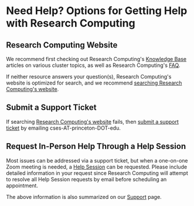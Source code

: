 # Need Help? Options for Getting Help with Research Computing

## Research Computing Website

We recommend first checking out Research Computing's [Knowledge Base](https://researchcomputing.princeton.edu/support/knowledge-base) articles on various cluster topics, as well as Research Computing's [FAQ](https://researchcomputing.princeton.edu/support/faq). 

If neither resource answers your question(s), Research Computing's website is optimized for search, and we recommend [searching Research Computing's website](https://researchcomputing.princeton.edu/search/node).

## Submit a Support Ticket

If searching [Research Computing's website](https://researchcomputing.princeton.edu/) fails, then [submit a support ticket](https://researchcomputing.princeton.edu/support/submit-ticket) by emailing cses-AT-princeton-DOT-edu.

## Request In-Person Help Through a Help Session

Most issues can be addressed via a support ticket, but when a one-on-one Zoom meeting is needed, a [Help Session](https://researchcomputing.princeton.edu/support/help-sessions) can be requested. Please include detailed information in your request since Research Computing will attempt to resolve all Help Session requests by email before scheduling an appointment.

The above information is also summarized on our [Support](https://researchcomputing.princeton.edu/support) page.
